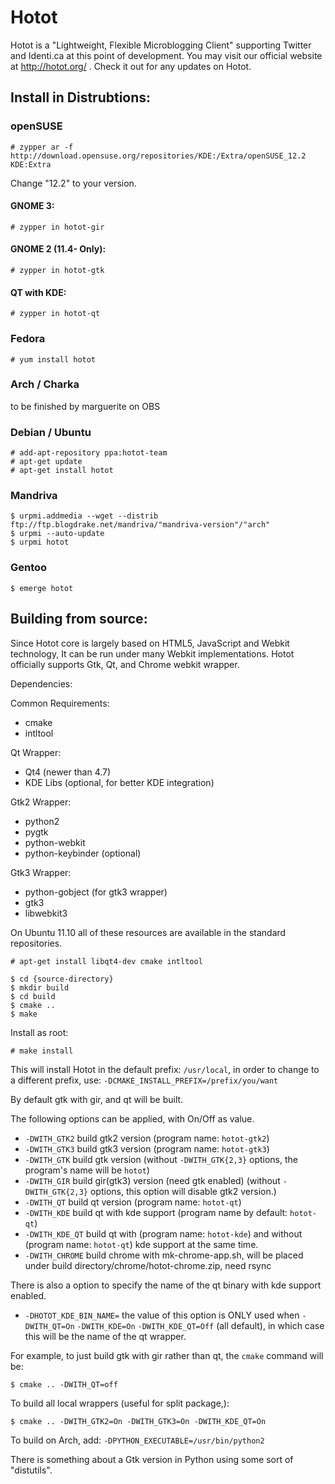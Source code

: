 # Hotot
Hotot is a "Lightweight, Flexible Microblogging Client" supporting
Twitter and Identi.ca at this point of development. You may visit our
official website at http://hotot.org/ . Check it out for any updates
on Hotot.

## Install in Distrubtions:

### openSUSE

    # zypper ar -f http://download.opensuse.org/repositories/KDE:/Extra/openSUSE_12.2 KDE:Extra

Change "12.2" to your version.

#### GNOME 3:

    # zypper in hotot-gir

#### GNOME 2 (11.4- Only):

    # zypper in hotot-gtk

#### QT with KDE:

    # zypper in hotot-qt

### Fedora

    # yum install hotot

### Arch / Charka
to be finished by marguerite on OBS

### Debian / Ubuntu

    # add-apt-repository ppa:hotot-team
    # apt-get update
    # apt-get install hotot

### Mandriva

    $ urpmi.addmedia --wget --distrib ftp://ftp.blogdrake.net/mandriva/"mandriva-version"/"arch"
    $ urpmi --auto-update
    $ urpmi hotot

### Gentoo

    $ emerge hotot

## Building from source:
Since Hotot core is largely based on HTML5, JavaScript and Webkit technology,
It can be run under many Webkit implementations. Hotot officially supports Gtk,
Qt, and Chrome webkit wrapper.

Dependencies:

Common Requirements:
* cmake
* intltool

Qt Wrapper:
* Qt4 (newer than 4.7)
* KDE Libs (optional, for better KDE integration)

Gtk2 Wrapper:
* python2
* pygtk
* python-webkit
* python-keybinder (optional)

Gtk3 Wrapper:
* python-gobject (for gtk3 wrapper)
* gtk3
* libwebkit3

On Ubuntu 11.10 all of these resources are available in the standard repositories.

    # apt-get install libqt4-dev cmake intltool

    $ cd {source-directory}
    $ mkdir build
    $ cd build
    $ cmake ..
    $ make

Install as root:

    # make install

This will install Hotot in the default prefix: `/usr/local`, in order to change
to a different prefix, use:
`-DCMAKE_INSTALL_PREFIX=/prefix/you/want`

By default gtk with gir, and qt will be built.

The following options can be applied, with On/Off as value.

* `-DWITH_GTK2` build gtk2 version (program name: `hotot-gtk2`)
* `-DWITH_GTK3` build gtk3 version (program name: `hotot-gtk3`)
* `-DWITH_GTK` build gtk version (without `-DWITH_GTK{2,3}` options, the program's name will be `hotot`)
* `-DWITH_GIR` build gir(gtk3) version (need gtk enabled) (without `-DWITH_GTK{2,3}` options, this option will disable gtk2 version.)
* `-DWITH_QT` build qt version (program name: `hotot-qt`)
* `-DWITH_KDE` build qt with kde support (program name by default: `hotot-qt`)
* `-DWITH_KDE_QT` build qt with (program name: `hotot-kde`) and without (program name: `hotot-qt`) kde support at the same time.
* `-DWITH_CHROME` build chrome with mk-chrome-app.sh, will be placed under build directory/chrome/hotot-chrome.zip, need rsync

There is also a option to specify the name of the qt binary with kde support enabled.

* `-DHOTOT_KDE_BIN_NAME=` the value of this option is ONLY used when `-DWITH_QT=On` `-DWITH_KDE=On` `-DWITH_KDE_QT=Off` (all default), in which case this will be the name of the qt wrapper.

For example, to just build gtk with gir rather than qt, the `cmake` command
will be:

    $ cmake .. -DWITH_QT=off

To build all local wrappers (useful for split package,):

    $ cmake .. -DWITH_GTK2=On -DWITH_GTK3=On -DWITH_KDE_QT=On

To build on Arch, add:
`-DPYTHON_EXECUTABLE=/usr/bin/python2`

There is something about a Gtk version in Python using some sort of
"distutils".
